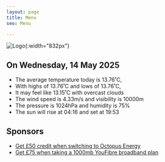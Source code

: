 ```yaml
---
layout: page
title: Menu
seo: Menu

---
```


![Logo](/images/logo.jpg){:width="832px"}

<!-- weather_marker starts -->
## On Wednesday, 14 May 2025

- The average temperature today is 13.76˚C,
- With highs of 13.76˚C and lows of 13.76˚C,
- It may feel like 13.15˚C with overcast clouds
- The wind speed is 4.33m/s and visibility is 10000m
- The pressure is 1024hPa and humidity is 75%
- The sun will rise at 04:16 and set at 19:53

<!-- weather_marker ends -->

## Sponsors

- [Get £50 credit when switching to Octopus Energy](https://bit.ly/3oD1nnS)
- [Get £75 when taking a 1000mb YouFibre broadband plan](https://aklam.io/91zWhU?)

